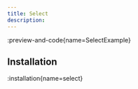 ```yaml
---
title: Select
description:
---
```


:preview-and-code{name=SelectExample}

## Installation

:installation{name=select}
